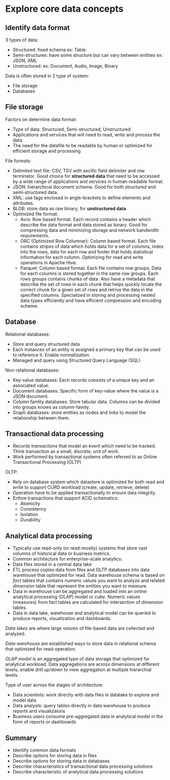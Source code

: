 # Explore core data concepts

## Identify data format

3 types of data:
- Structured: fixed schema ex: Table
- Semi-structures: have some structure but can vary between entities ex: JSON, XML
- Unstructured: ex: Document, Audio, Image, Binary

Data is often stored in 2 type of system:
- File storage
- Databases

## File storage

Factors on determine data format:
- Type of data: Structured, Semi-structured, Unstructured
- Applications and services that will need to read, write and process the data
- The need for the datafile to be readable by human or optimized for efficient storage and processing

File formats:
- Delimited text file: CSV, TSV with secific field delimiter and row terminator. Good choice for **structured data** that need to be accessed by a wide range of applications and services in human-readable format.
- JSON: hierarchical document schema. Good for both structured and semi-structured data.
- XML: use tags enclosed in angle-brackets to define elements and attributes.
- BLOB: store data as raw binary, for **unstructured data**
- Optimized file format:
  - Avro: Row based format. Each record contains a header which describe the data format and data stored as binary. Good for compressing data and minimizing storage and network bandwidth requirements.
  - ORC (Optimized Row Columnar): Column based format. Each file contains *stripes* of data which holds data for a set of columns, index into the rows, data for each row and footer that holds statistical information for each column. Optimizing for read and write operations in Apache Hive.
  - Parquet: Column based format. Each file contains row groups. Data for each columns is stored together in the same row groups. Each rows groups contains chunks of data. Also have a metadata that describe the set of rows in each chunk that helps quickly locate the correct chunk for a given set of rows and retrive the data in the specified columns. Specialized in storing and processing nested data types efficiently and have efficient compression and encoding scheme.
  
## Database

Relational databases:
- Store and query structured data
- Each instances of an entity is assigned a primary key that can be used to reference it. Enable *normalization*.
- Managed and query using Structured Query Language (SQL)

Non-relational databases:
- Key-value databases: Each records consists of a unique key and an associated value.
- Document databases: Specific form of key-value where the value is a JSON document.
- Column famlily databases: Store tabular data. Columns can be divided into groups knows as column-family.
- Graph databases: store entities as nodes and links to model the relationship between them.

## Transactional data processing

- Records *transactions* that model an event which need to be tracked. Think transaction as a small, discrete, unit of work.
- Work performed by transactional systems often referred to as Online Transactional Processing (OLTP)

OLTP:
- Rely on database system which datastore is optimized for both read and write to support CURD workload (create, update, retrieve, delete)
- Operation have to be applied transactionally to ensure data integrity.
- Enfore transactions that support ACID schematics:
  - Atomicity
  - Consistency
  - Isolation
  - Durability
  
## Analytical data processing

- Typically use read-only (or read-mostly) systems that store vast volumns of historical data or business metrics.
- Common architecture for enterprise-scale analytics:
 - Data files stored in a central data lake
 - ETL process copies data from files and OLTP databases into data warehouse that optimized for read. Data warehouse schema is based on *fact* tables that contains numeric values you want to analyze and related *dimension* table that represent the entities you want to measure.
 - Data in warehouse can be aggregated and loaded into an online analytical processing (OLAP) model or *cube*. Numeric values (measures) from fact tables are calculated for intersection of dimension tables.
 - Data in data lake, warehouse and analytical model can be queried to produce reports, visualization and dashboards.
 
*Data lakes* are where large volumn of file-based data are collected and analyzed.

*Data warehouse* are established ways to store data in relational schema that optimized for read-operation.

*OLAP model* is an aggregated type of data storage that optimized for analytical workload. Data aggregations are across dimensions at different levels, enable *drill up/down* to view aggregation at multiple hierarchial levels.

Type of user across the stages of architecture:
- Data scientists: work directly with data files in datalake to explore and model data
- Data analysts: query tables directly in data warehouse to produce reports and visualizaions
- Business users consume pre-aggregated data in analytical model in the form of reports or dashboards

## Summary

- Identify common data formats
- Describe options for storing data in files
- Describe options for storing data in databases
- Describe characteristics of transactional data processing solutions
- Describe characteristic of analytical data processing solutions
